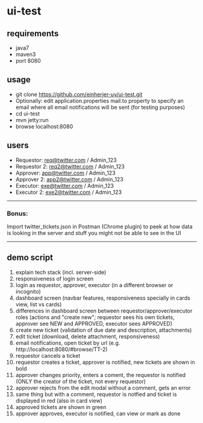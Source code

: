ui-test
=======

requirements
------------
- java7
- maven3
- port 8080

usage
-----
- git clone https://github.com/einherjer-uy/ui-test.git
- Optionally: edit application.properties mail.to property to specify an email where all email notifications will be sent (for testing purposes)
- cd ui-test
- mvn jetty:run
- browse localhost:8080

users
-----
- Requestor: req@twitter.com / Admin_123
- Requestor 2: req2@twitter.com / Admin_123
- Approver: app@twitter.com / Admin_123
- Approver 2: app2@twitter.com / Admin_123
- Executor: exe@twitter.com / Admin_123
- Executor 2: exe2@twitter.com / Admin_123

---

<h3>Bonus:</h3> Import twitter_tickets.json in Postman (Chrome plugin) to peek at how data is looking in the server and stuff you might not be able to see in the UI

---

demo script
-----------
1. explain tech stack (incl. server-side)
2. responsiveness of login screen
3. login as requestor, approver, executor (in a different browser or incognito)
4. dashboard screen (navbar features, responsiveness specially in cards view, list vs cards)
5. differences in dashboard screen between requestor/approver/executor roles (actions and "create new"; requestor sees his own tickets, approver see NEW and APPROVED, executor sees APPROVED)
6. create new ticket (validation of due date and description, attachments)
7. edit ticket (download, delete attachment, responsiveness)
8. email notifications, open ticket by url (e.g. http://localhost:8080/#browse/TT-2)
9. requestor cancels a ticket
10. requestor creates a ticket, approver is notified, new tickets are shown in bold
11. approver changes priority, enters a coment, the requestor is notified (ONLY the creator of the ticket, not every requestor)
12. approver rejects from the edit modal without a comment, gets an error
13. same thing but with a comment, requestor is notfied and ticket is displayed in red (also in card view)
14. approved tickets are shown in green
15. approver approves, executor is notified, can view or mark as done
